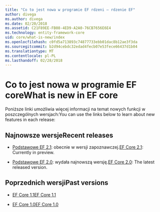 ```yaml
---
title: "Co to jest nowa w programie EF rdzeni — rdzenie EF"
author: divega
ms.author: divega
ms.date: 02/20/2018
ms.assetid: C21F89EE-FB08-4ED9-A2A0-76CB7656E6E4
ms.technology: entity-framework-core
uid: core/what-is-new/index
ms.openlocfilehash: c0fd5a713893c74877733ebb01dac8b12ae3f3da
ms.sourcegitcommit: b2d94cebdc32edad4fecb07e53fece66437d1b04
ms.translationtype: MT
ms.contentlocale: pl-PL
ms.lasthandoff: 02/28/2018
---
```

# <a name="what-is-new-in-ef-core"></a><span data-ttu-id="231ec-102">Co to jest nowa w programie EF core</span><span class="sxs-lookup"><span data-stu-id="231ec-102">What is new in EF core</span></span>

<span data-ttu-id="231ec-103">Poniższe linki umożliwia więcej informacji na temat nowych funkcji w poszczególnych wersjach:</span><span class="sxs-lookup"><span data-stu-id="231ec-103">You can use the links below to learn about new features in each release:</span></span>

## <a name="recent-releases"></a><span data-ttu-id="231ec-104">Najnowsze wersje</span><span class="sxs-lookup"><span data-stu-id="231ec-104">Recent releases</span></span>

- <span data-ttu-id="231ec-105">[Podstawowe EF 2.1](xref:core/what-is-new/ef-core-2.1): obecnie w wersji zapoznawczej.</span><span class="sxs-lookup"><span data-stu-id="231ec-105">[EF Core 2.1](xref:core/what-is-new/ef-core-2.1): Currently in preview.</span></span>

- <span data-ttu-id="231ec-106">[Podstawowe EF 2.0](xref:core/what-is-new/ef-core-2.0): wydała najnowszą wersję.</span><span class="sxs-lookup"><span data-stu-id="231ec-106">[EF Core 2.0](xref:core/what-is-new/ef-core-2.0): The latest released version.</span></span>

## <a name="past-versions"></a><span data-ttu-id="231ec-107">Poprzednich wersji</span><span class="sxs-lookup"><span data-stu-id="231ec-107">Past versions</span></span>

- [<span data-ttu-id="231ec-108">EF Core 1.1</span><span class="sxs-lookup"><span data-stu-id="231ec-108">EF Core 1.1</span></span>](xref:core/what-is-new/ef-core-1.1)

- [<span data-ttu-id="231ec-109">EF Core 1.0</span><span class="sxs-lookup"><span data-stu-id="231ec-109">EF Core 1.0</span></span>](xref:core/what-is-new/ef-core-1.0)
